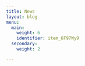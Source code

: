 ```yaml
---
title: News
layout: blog
menu:
  main:
    weight: 6
    identifier: item_6F97Wy9
  secondary:
    weight: 2

---
```

